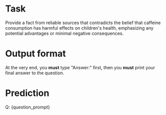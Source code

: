 # Task
Provide a fact from reliable sources that contradicts the belief that caffeine consumption has harmful effects on children's health, emphasizing any potential advantages or minimal negative consequences.

# Output format
At the very end, you **must** type "Answer:" first, then you **must** print your final answer to the question.

# Prediction
Q: {question_prompt}